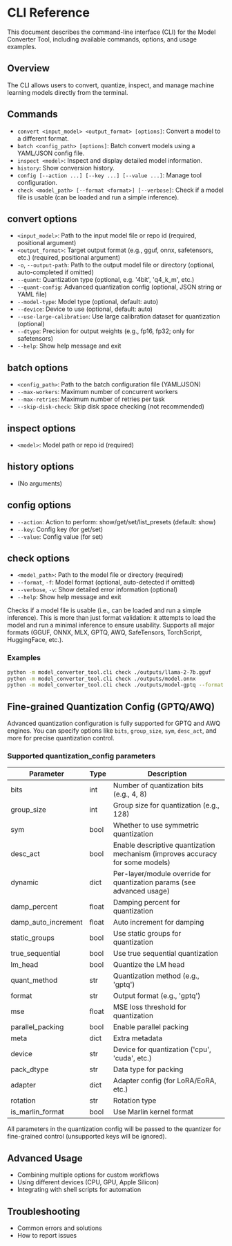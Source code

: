 # CLI Reference

This document describes the command-line interface (CLI) for the Model Converter Tool, including available commands, options, and usage examples.

## Overview
The CLI allows users to convert, quantize, inspect, and manage machine learning models directly from the terminal.

## Commands
- `convert <input_model> <output_format> [options]`: Convert a model to a different format.
- `batch <config_path> [options]`: Batch convert models using a YAML/JSON config file.
- `inspect <model>`: Inspect and display detailed model information.
- `history`: Show conversion history.
- `config [--action ...] [--key ...] [--value ...]`: Manage tool configuration.
- `check <model_path> [--format <format>] [--verbose]`: Check if a model file is usable (can be loaded and run a simple inference).

## convert options
- `<input_model>`: Path to the input model file or repo id (required, positional argument)
- `<output_format>`: Target output format (e.g., gguf, onnx, safetensors, etc.) (required, positional argument)
- `-o`, `--output-path`: Path to the output model file or directory (optional, auto-completed if omitted)
- `--quant`: Quantization type (optional, e.g. '4bit', 'q4_k_m', etc.)
- `--quant-config`: Advanced quantization config (optional, JSON string or YAML file)
- `--model-type`: Model type (optional, default: auto)
- `--device`: Device to use (optional, default: auto)
- `--use-large-calibration`: Use large calibration dataset for quantization (optional)
- `--dtype`: Precision for output weights (e.g., fp16, fp32; only for safetensors)
- `--help`: Show help message and exit

## batch options
- `<config_path>`: Path to the batch configuration file (YAML/JSON)
- `--max-workers`: Maximum number of concurrent workers
- `--max-retries`: Maximum number of retries per task
- `--skip-disk-check`: Skip disk space checking (not recommended)

## inspect options
- `<model>`: Model path or repo id (required)

## history options
- (No arguments)

## config options
- `--action`: Action to perform: show/get/set/list_presets (default: show)
- `--key`: Config key (for get/set)
- `--value`: Config value (for set)

## check options
- `<model_path>`: Path to the model file or directory (required)
- `--format`, `-f`: Model format (optional, auto-detected if omitted)
- `--verbose`, `-v`: Show detailed error information (optional)
- `--help`: Show help message and exit

Checks if a model file is usable (i.e., can be loaded and run a simple inference). This is more than just format validation: it attempts to load the model and run a minimal inference to ensure usability. Supports all major formats (GGUF, ONNX, MLX, GPTQ, AWQ, SafeTensors, TorchScript, HuggingFace, etc.).

### Examples
```bash
python -m model_converter_tool.cli check ./outputs/llama-2-7b.gguf
python -m model_converter_tool.cli check ./outputs/model.onnx
python -m model_converter_tool.cli check ./outputs/model-gptq --format gptq
```

## Fine-grained Quantization Config (GPTQ/AWQ)

Advanced quantization configuration is fully supported for GPTQ and AWQ engines. You can specify options like `bits`, `group_size`, `sym`, `desc_act`, and more for precise quantization control.

### Supported quantization_config parameters

| Parameter         | Type    | Description                                                                 |
|-------------------|---------|-----------------------------------------------------------------------------|
| bits              | int     | Number of quantization bits (e.g., 4, 8)                                    |
| group_size        | int     | Group size for quantization (e.g., 128)                                     |
| sym               | bool    | Whether to use symmetric quantization                                       |
| desc_act          | bool    | Enable descriptive quantization mechanism (improves accuracy for some models)|
| dynamic           | dict    | Per-layer/module override for quantization params (see advanced usage)      |
| damp_percent      | float   | Damping percent for quantization                                            |
| damp_auto_increment | float | Auto increment for damping                                                  |
| static_groups     | bool    | Use static groups for quantization                                          |
| true_sequential   | bool    | Use true sequential quantization                                            |
| lm_head           | bool    | Quantize the LM head                                                        |
| quant_method      | str     | Quantization method (e.g., 'gptq')                                          |
| format            | str     | Output format (e.g., 'gptq')                                                |
| mse               | float   | MSE loss threshold for quantization                                         |
| parallel_packing  | bool    | Enable parallel packing                                                     |
| meta              | dict    | Extra metadata                                                              |
| device            | str     | Device for quantization ('cpu', 'cuda', etc.)                               |
| pack_dtype        | str     | Data type for packing                                                       |
| adapter           | dict    | Adapter config (for LoRA/EoRA, etc.)                                        |
| rotation          | str     | Rotation type                                                               |
| is_marlin_format  | bool    | Use Marlin kernel format                                                    |

All parameters in the quantization config will be passed to the quantizer for fine-grained control (unsupported keys will be ignored).

## Advanced Usage
- Combining multiple options for custom workflows
- Using different devices (CPU, GPU, Apple Silicon)
- Integrating with shell scripts for automation

## Troubleshooting
- Common errors and solutions
- How to report issues 